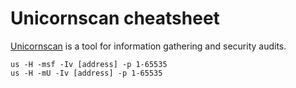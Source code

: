 # Unicornscan cheatsheet

[Unicornscan](https://www.aldeid.com/wiki/Unicornscan) is a tool for information gathering and security audits.


    us -H -msf -Iv [address] -p 1-65535
    us -H -mU -Iv [address] -p 1-65535


